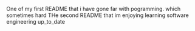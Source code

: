 One of my first README that i have gone far with pogramming. which sometimes hard 
THe second README that im enjoying learning software engineering
up_to_date  
